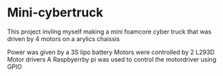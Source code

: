 # Mini-cybertruck

This project invling myself making a mini foamcore cyber truck that was driven by 4 motors on a arylics chaissis

Power was given by a 3S lipo battery
Motors were controlled by 2 L293D Motor drivers
A Raspbyerrby pi was used to control the motordriver using GPIO
